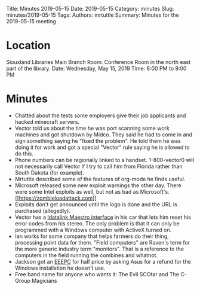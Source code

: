 Title: Minutes 2019-05-15
Date: 2019-05-15
Category: minutes
Slug: minutes/2019-05-15
Tags:
Authors: mrtuttle
Summary: Minutes for the 2019-05-15 meeting

Location
========

Siouxland Libraries Main Branch
Room: Conference Room in the north east part of the library.
Date: Wednesday, May 15, 2019
Time: 6:00 PM to 9:00 PM

Minutes
=======

* Chatted about the tests some employers give their job applicants and hacked minecraft servers.
* Vector told us about the time he was port scanning some work machines and got shutdown by Midco.  They said he had to come in and sign something saying he "fixed the problem".  He told them he was doing it for work and got a special "Vector" rule saying he is allowed to do this.
* Phone numbers can be regionally linked to a handset.  1-800-vector0 will not necessarily call Vector if I try to call him from Florida rather than South Dakota (for example).
* Mrtuttle described some of the features of org-mode he finds useful.
* Microsoft released some new exploit warnings the other day.  There were some Intel exploits as well, but not as bad as Microsoft's.  [[https://zombieloadattack.com]]
* Exploits don't get announced until the logo is done and the URL is purchased (allegedly).
* Vector has a [Idatalink Maestro interface](https://maestro.idatalink.com/) in his car that lets him reset his error codes from his stereo.  The only problem is that it can only be programmed with a Windows computer with ActiveX turned on.
* Ian works for some company that helps farmers do their thing, processing point data for them.  "Field computers" are Raven's term for the more generic industry term "monitors".  That is a reference to the computers in the field running the combines and whatnot.
* Jackson got an [EEEPC](https://www.asus.com/us/search/results.aspx?SearchKey=eee%20pc) for half price by asking Asus for a refund for the Windows installation he doesn't use.
* Free band name for anyone who wants it:  The Evil SCOtar and The C-Group Magicians
